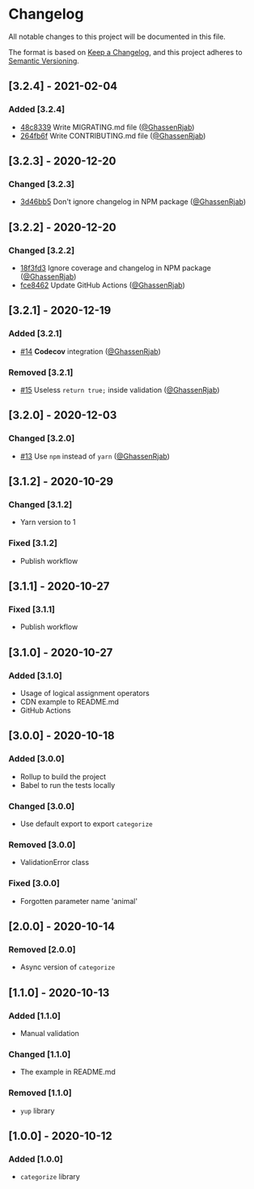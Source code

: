 # Changelog

All notable changes to this project will be documented in this file.

The format is based on [Keep a Changelog](https://keepachangelog.com/en/1.0.0/),
and this project adheres to [Semantic Versioning](https://semver.org/spec/v2.0.0.html).

## [3.2.4] - 2021-02-04

### Added [3.2.4]

- [48c8339](https://github.com/GhassenRjab/categorize/commit/48c8339) Write MIGRATING.md file ([@GhassenRjab](https://github.com/GhassenRjab))
- [264fb6f](https://github.com/GhassenRjab/categorize/commit/264fb6f) Write CONTRIBUTING.md file ([@GhassenRjab](https://github.com/GhassenRjab))

## [3.2.3] - 2020-12-20

### Changed [3.2.3]

- [3d46bb5](https://github.com/GhassenRjab/categorize/commit/3d46bb5) Don't ignore changelog in NPM package ([@GhassenRjab](https://github.com/GhassenRjab))

## [3.2.2] - 2020-12-20

### Changed [3.2.2]

- [18f3fd3](https://github.com/GhassenRjab/categorize/commit/18f3fd3) Ignore coverage and changelog in NPM package ([@GhassenRjab](https://github.com/GhassenRjab))
- [fce8462](https://github.com/GhassenRjab/categorize/commit/fce8462) Update GitHub Actions ([@GhassenRjab](https://github.com/GhassenRjab))

## [3.2.1] - 2020-12-19

### Added [3.2.1]

- [#14](https://github.com/GhassenRjab/categorize/pull/14) **Codecov** integration ([@GhassenRjab](https://github.com/GhassenRjab))

### Removed [3.2.1]

- [#15](https://github.com/GhassenRjab/categorize/pull/15) Useless `return true;` inside validation ([@GhassenRjab](https://github.com/GhassenRjab))

## [3.2.0] - 2020-12-03

### Changed [3.2.0]

- [#13](https://github.com/GhassenRjab/categorize/pull/13) Use `npm` instead of `yarn` ([@GhassenRjab](https://github.com/GhassenRjab))

## [3.1.2] - 2020-10-29

### Changed [3.1.2]

- Yarn version to 1

### Fixed [3.1.2]

- Publish workflow

## [3.1.1] - 2020-10-27

### Fixed [3.1.1]

- Publish workflow

## [3.1.0] - 2020-10-27

### Added [3.1.0]

- Usage of logical assignment operators
- CDN example to README.md
- GitHub Actions

## [3.0.0] - 2020-10-18

### Added [3.0.0]

- Rollup to build the project
- Babel to run the tests locally

### Changed [3.0.0]

- Use default export to export `categorize`

### Removed [3.0.0]

- ValidationError class

### Fixed [3.0.0]

- Forgotten parameter name 'animal'

## [2.0.0] - 2020-10-14

### Removed [2.0.0]

- Async version of `categorize`

## [1.1.0] - 2020-10-13

### Added [1.1.0]

- Manual validation

### Changed [1.1.0]

- The example in README.md

### Removed [1.1.0]

- `yup` library

## [1.0.0] - 2020-10-12

### Added [1.0.0]

- `categorize` library
